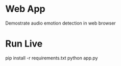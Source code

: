 # Web App
Demostrate audio emotion detection in web browser

# Run Live
pip install -r requirements.txt
python app.py